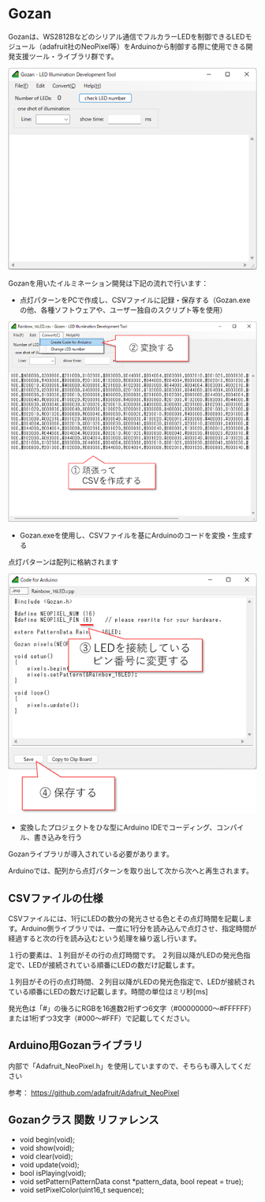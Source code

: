 # Gozan

Gozanは、WS2812Bなどのシリアル通信でフルカラーLEDを制御できるLEDモジュール（adafruit社のNeoPixel等）をArduinoから制御する際に使用できる開発支援ツール・ライブラリ群です。

![img/Gozan_screenshot.png](img/Gozan_screenshot.png)

Gozanを用いたイルミネーション開発は下記の流れで行います：

 + 点灯パターンをPCで作成し、CSVファイルに記録・保存する（Gozan.exeの他、各種ソフトウェアや、ユーザー独自のスクリプト等を使用）

![img/HowToUseGozan1.png](img/HowToUseGozan1.png)


 + Gozan.exeを使用し、CSVファイルを基にArduinoのコードを変換・生成する

 点灯パターンは配列に格納されます

![img/HowToUseGozan2.png](img/HowToUseGozan2.png)

 + 変換したプロジェクトをひな型にArduino IDEでコーディング、コンパイル、書き込みを行う
 
 Gozanライブラリが導入されている必要があります。

 Arduinoでは、配列から点灯パターンを取り出して次から次へと再生されます。



## CSVファイルの仕様

CSVファイルには、1行にLEDの数分の発光させる色とその点灯時間を記載します。Arduino側ライブラリでは、一度に1行分を読み込んで点灯させ、指定時間が経過すると次の行を読み込むという処理を繰り返し行います。

１行の要素は、１列目がその行の点灯時間です。
２列目以降がLEDの発光色指定で、LEDが接続されている順番にLEDの数だけ記載します。

１列目がその行の点灯時間、２列目以降がLEDの発光色指定で、LEDが接続されている順番にLEDの数だけ記載します。時間の単位はミリ秒[ms]

発光色は「#」の後ろにRGBを16進数2桁ずつ6文字（#00000000～#FFFFFF）または1桁ずつ3文字（#000～#FFF）で記載してください。


## Arduino用Gozanライブラリ

内部で「Adafruit_NeoPixel.h」を使用していますので、そちらも導入してください

参考： https://github.com/adafruit/Adafruit_NeoPixel


## Gozanクラス 関数 リファレンス

+ void begin(void);
+ void show(void);
+ void clear(void);
+ void update(void);
+ bool isPlaying(void);
+ void setPattern(PatternData const *pattern_data, bool repeat = true);
+ void setPixelColor(uint16_t sequence);
